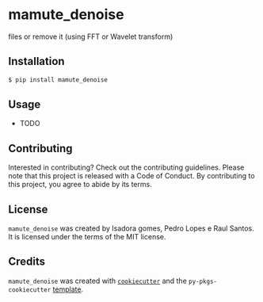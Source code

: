 # mamute_denoise

files or remove it (using FFT or Wavelet transform)

## Installation

```bash
$ pip install mamute_denoise
```

## Usage

- TODO

## Contributing

Interested in contributing? Check out the contributing guidelines. Please note that this project is released with a Code of Conduct. By contributing to this project, you agree to abide by its terms.

## License

`mamute_denoise` was created by Isadora gomes, Pedro Lopes e Raul Santos. It is licensed under the terms of the MIT license.

## Credits

`mamute_denoise` was created with [`cookiecutter`](https://cookiecutter.readthedocs.io/en/latest/) and the `py-pkgs-cookiecutter` [template](https://github.com/py-pkgs/py-pkgs-cookiecutter).
